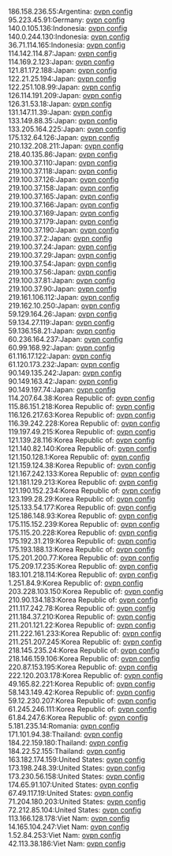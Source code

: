 186.158.236.55:Argentina: [ovpn config](vpn/186_158_236_55.ovpn)  
95.223.45.91:Germany: [ovpn config](vpn/95_223_45_91.ovpn)  
140.0.105.136:Indonesia: [ovpn config](vpn/140_0_105_136.ovpn)  
140.0.244.130:Indonesia: [ovpn config](vpn/140_0_244_130.ovpn)  
36.71.114.165:Indonesia: [ovpn config](vpn/36_71_114_165.ovpn)  
114.142.114.87:Japan: [ovpn config](vpn/114_142_114_87.ovpn)  
114.169.2.123:Japan: [ovpn config](vpn/114_169_2_123.ovpn)  
121.81.172.188:Japan: [ovpn config](vpn/121_81_172_188.ovpn)  
122.21.25.194:Japan: [ovpn config](vpn/122_21_25_194.ovpn)  
122.251.108.99:Japan: [ovpn config](vpn/122_251_108_99.ovpn)  
126.114.191.209:Japan: [ovpn config](vpn/126_114_191_209.ovpn)  
126.31.53.18:Japan: [ovpn config](vpn/126_31_53_18.ovpn)  
131.147.11.39:Japan: [ovpn config](vpn/131_147_11_39.ovpn)  
133.149.88.35:Japan: [ovpn config](vpn/133_149_88_35.ovpn)  
133.205.164.225:Japan: [ovpn config](vpn/133_205_164_225.ovpn)  
175.132.64.126:Japan: [ovpn config](vpn/175_132_64_126.ovpn)  
210.132.208.211:Japan: [ovpn config](vpn/210_132_208_211.ovpn)  
218.40.135.86:Japan: [ovpn config](vpn/218_40_135_86.ovpn)  
219.100.37.110:Japan: [ovpn config](vpn/219_100_37_110.ovpn)  
219.100.37.118:Japan: [ovpn config](vpn/219_100_37_118.ovpn)  
219.100.37.126:Japan: [ovpn config](vpn/219_100_37_126.ovpn)  
219.100.37.158:Japan: [ovpn config](vpn/219_100_37_158.ovpn)  
219.100.37.165:Japan: [ovpn config](vpn/219_100_37_165.ovpn)  
219.100.37.166:Japan: [ovpn config](vpn/219_100_37_166.ovpn)  
219.100.37.169:Japan: [ovpn config](vpn/219_100_37_169.ovpn)  
219.100.37.179:Japan: [ovpn config](vpn/219_100_37_179.ovpn)  
219.100.37.190:Japan: [ovpn config](vpn/219_100_37_190.ovpn)  
219.100.37.2:Japan: [ovpn config](vpn/219_100_37_2.ovpn)  
219.100.37.24:Japan: [ovpn config](vpn/219_100_37_24.ovpn)  
219.100.37.29:Japan: [ovpn config](vpn/219_100_37_29.ovpn)  
219.100.37.54:Japan: [ovpn config](vpn/219_100_37_54.ovpn)  
219.100.37.56:Japan: [ovpn config](vpn/219_100_37_56.ovpn)  
219.100.37.81:Japan: [ovpn config](vpn/219_100_37_81.ovpn)  
219.100.37.90:Japan: [ovpn config](vpn/219_100_37_90.ovpn)  
219.161.106.112:Japan: [ovpn config](vpn/219_161_106_112.ovpn)  
219.162.10.250:Japan: [ovpn config](vpn/219_162_10_250.ovpn)  
59.129.164.26:Japan: [ovpn config](vpn/59_129_164_26.ovpn)  
59.134.27.119:Japan: [ovpn config](vpn/59_134_27_119.ovpn)  
59.136.158.21:Japan: [ovpn config](vpn/59_136_158_21.ovpn)  
60.236.164.237:Japan: [ovpn config](vpn/60_236_164_237.ovpn)  
60.99.168.92:Japan: [ovpn config](vpn/60_99_168_92.ovpn)  
61.116.17.122:Japan: [ovpn config](vpn/61_116_17_122.ovpn)  
61.120.173.232:Japan: [ovpn config](vpn/61_120_173_232.ovpn)  
90.149.135.242:Japan: [ovpn config](vpn/90_149_135_242.ovpn)  
90.149.163.42:Japan: [ovpn config](vpn/90_149_163_42.ovpn)  
90.149.197.74:Japan: [ovpn config](vpn/90_149_197_74.ovpn)  
114.207.64.38:Korea Republic of: [ovpn config](vpn/114_207_64_38.ovpn)  
115.86.151.218:Korea Republic of: [ovpn config](vpn/115_86_151_218.ovpn)  
116.126.217.63:Korea Republic of: [ovpn config](vpn/116_126_217_63.ovpn)  
116.39.242.228:Korea Republic of: [ovpn config](vpn/116_39_242_228.ovpn)  
119.197.49.215:Korea Republic of: [ovpn config](vpn/119_197_49_215.ovpn)  
121.139.28.116:Korea Republic of: [ovpn config](vpn/121_139_28_116.ovpn)  
121.140.82.140:Korea Republic of: [ovpn config](vpn/121_140_82_140.ovpn)  
121.150.128.1:Korea Republic of: [ovpn config](vpn/121_150_128_1.ovpn)  
121.159.124.38:Korea Republic of: [ovpn config](vpn/121_159_124_38.ovpn)  
121.167.242.133:Korea Republic of: [ovpn config](vpn/121_167_242_133.ovpn)  
121.181.129.213:Korea Republic of: [ovpn config](vpn/121_181_129_213.ovpn)  
121.190.152.234:Korea Republic of: [ovpn config](vpn/121_190_152_234.ovpn)  
123.199.28.29:Korea Republic of: [ovpn config](vpn/123_199_28_29.ovpn)  
125.133.54.177:Korea Republic of: [ovpn config](vpn/125_133_54_177.ovpn)  
125.186.148.93:Korea Republic of: [ovpn config](vpn/125_186_148_93.ovpn)  
175.115.152.239:Korea Republic of: [ovpn config](vpn/175_115_152_239.ovpn)  
175.115.20.228:Korea Republic of: [ovpn config](vpn/175_115_20_228.ovpn)  
175.192.31.219:Korea Republic of: [ovpn config](vpn/175_192_31_219.ovpn)  
175.193.188.13:Korea Republic of: [ovpn config](vpn/175_193_188_13.ovpn)  
175.201.200.77:Korea Republic of: [ovpn config](vpn/175_201_200_77.ovpn)  
175.209.17.235:Korea Republic of: [ovpn config](vpn/175_209_17_235.ovpn)  
183.101.218.114:Korea Republic of: [ovpn config](vpn/183_101_218_114.ovpn)  
1.251.84.9:Korea Republic of: [ovpn config](vpn/1_251_84_9.ovpn)  
203.228.103.150:Korea Republic of: [ovpn config](vpn/203_228_103_150.ovpn)  
210.90.134.183:Korea Republic of: [ovpn config](vpn/210_90_134_183.ovpn)  
211.117.242.78:Korea Republic of: [ovpn config](vpn/211_117_242_78.ovpn)  
211.184.37.210:Korea Republic of: [ovpn config](vpn/211_184_37_210.ovpn)  
211.201.121.22:Korea Republic of: [ovpn config](vpn/211_201_121_22.ovpn)  
211.222.161.233:Korea Republic of: [ovpn config](vpn/211_222_161_233.ovpn)  
211.251.207.245:Korea Republic of: [ovpn config](vpn/211_251_207_245.ovpn)  
218.145.235.24:Korea Republic of: [ovpn config](vpn/218_145_235_24.ovpn)  
218.146.159.106:Korea Republic of: [ovpn config](vpn/218_146_159_106.ovpn)  
220.87.153.195:Korea Republic of: [ovpn config](vpn/220_87_153_195.ovpn)  
222.120.203.178:Korea Republic of: [ovpn config](vpn/222_120_203_178.ovpn)  
49.165.82.221:Korea Republic of: [ovpn config](vpn/49_165_82_221.ovpn)  
58.143.149.42:Korea Republic of: [ovpn config](vpn/58_143_149_42.ovpn)  
59.12.230.207:Korea Republic of: [ovpn config](vpn/59_12_230_207.ovpn)  
61.245.246.111:Korea Republic of: [ovpn config](vpn/61_245_246_111.ovpn)  
61.84.247.6:Korea Republic of: [ovpn config](vpn/61_84_247_6.ovpn)  
5.181.235.14:Romania: [ovpn config](vpn/5_181_235_14.ovpn)  
171.101.94.38:Thailand: [ovpn config](vpn/171_101_94_38.ovpn)  
184.22.159.180:Thailand: [ovpn config](vpn/184_22_159_180.ovpn)  
184.22.52.155:Thailand: [ovpn config](vpn/184_22_52_155.ovpn)  
163.182.174.159:United States: [ovpn config](vpn/163_182_174_159.ovpn)  
173.198.248.39:United States: [ovpn config](vpn/173_198_248_39.ovpn)  
173.230.56.158:United States: [ovpn config](vpn/173_230_56_158.ovpn)  
174.65.91.107:United States: [ovpn config](vpn/174_65_91_107.ovpn)  
67.49.117.19:United States: [ovpn config](vpn/67_49_117_19.ovpn)  
71.204.180.203:United States: [ovpn config](vpn/71_204_180_203.ovpn)  
72.212.85.104:United States: [ovpn config](vpn/72_212_85_104.ovpn)  
113.166.128.178:Viet Nam: [ovpn config](vpn/113_166_128_178.ovpn)  
14.165.104.247:Viet Nam: [ovpn config](vpn/14_165_104_247.ovpn)  
1.52.84.253:Viet Nam: [ovpn config](vpn/1_52_84_253.ovpn)  
42.113.38.186:Viet Nam: [ovpn config](vpn/42_113_38_186.ovpn)  
